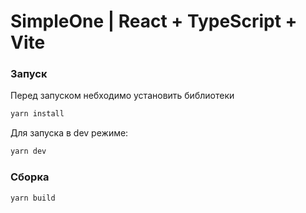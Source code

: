 # SimpleOne | React + TypeScript + Vite

### Запуск
Перед запуском небходимо установить библиотеки
```bash
yarn install
```

Для запуска в dev режиме:
```bash
yarn dev
```

### Сборка
```bash
yarn build
```
